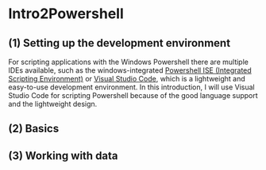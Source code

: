 # Intro2Powershell

## (1) Setting up the development environment
For scripting applications with the Windows Powershell there are multiple IDEs available, such as the windows-integrated [Powershell ISE (Integrated Scripting Environment)](https://docs.microsoft.com/en-us/powershell/scripting/core-powershell/ise/introducing-the-windows-powershell-ise?view=powershell-6) or [Visual Studio Code](https://code.visualstudio.com/), which is a lightweight and easy-to-use development environment. In this introduction, I will use Visual Studio Code for scripting Powershell because of the good language support and the lightweight design.

## (2) Basics

## (3) Working with data
